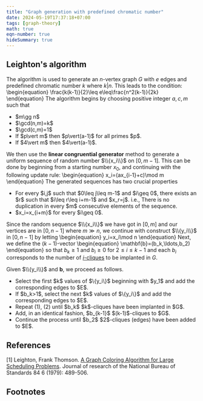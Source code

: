 ```yaml
---
title: "Graph generation with predefined chromatic number"
date: 2024-05-19T17:37:18+07:00
tags: [graph-theory]
math: true
eqn-number: true
hideSummary: true
---
```


## Leighton's algorithm
The algorithm is used to generate an $n$-vertex graph $G$ with $e$ edges and predefined chromatic number $k$ where $k\vert n$. This leads to the condition:
\begin{equation}
\frac{k(k-1)}{2}\leq e\leq\frac{n^2(k-1)}{2k}
\end{equation}
The algorithm begins by choosing positive integer $a,c,m$ such that
<ul class='roman-list'>
	<li>
		$m\gg n$
	</li>
	<li>
		$\gcd(n,m)=k$
	</li>
	<li>
		$\gcd(c,m)=1$
	</li>
	<li>
		If $p\vert m$ then $p\vert(a-1)$ for all primes $p$.
	</li>
	<li>
		If $4\vert m$ then $4\vert(a-1)$.
	</li>
</ul>

We then use the **linear congruential generator** method to generate a uniform sequence of random number $\\{x_i\\}$ on $[0,m-1]$. This can be done by beginning from a starting number $x_0$, and continuing with the following update rule:
\begin{equation}
x_i=(ax_{i-1}+c)\mod m
\end{equation}
The generated sequences has two crucial properties
<ul class='roman-list'>
	<li>
		For every $i,j$ such that $0\leq j\leq m-1$ and $i\geq 0$, there exists an $r$ such that $i\leq r\leq i+m-1$ and $x_r=j$. i.e., There is no duplication in every $m$ consecutive elements of the sequence.
	</li>
	<li>
		$x_i=x_{i+m}$ for every $i\geq 0$.
	</li>
</ul>

Since the random sequence $\\{x_i\\}$ we have got in $[0,m]$ and our vertices are in $[0,n-1]$ where $m\gg n$, we continue with construct $\\{y_i\\}$ in $[0,n-1]$ by letting
\begin{equation}
y_i=x_i\mod n
\end{equation}
Next, we define the $(k-1)$-vector
\begin{equation}
\mathbf{b}=(b_k,\ldots,b_2)
\end{equation}
so that $b_k\geq 1$ and $b_i\geq 0$ for $2\leq i\leq k-1$ and each $b_i$ corresponds to the number of [$i$-cliques]({{<ref"pgm-representation#clique">}}) to be implanted in $G$.

Given $\\{y_i\\}$ and $\mathbf{b}$, we proceed as follows.
<ul class='number-list'>
	<li>
		Select the first $k$ values of $\{y_i\}$ beginning with $y_1$ and add the corresponding edges to $E$.
	</li>
	<li>
		If $b_k>1$, select the next $k$ values of $\{y_i\}$ and add the corresponding edges to $E$.
	</li>
	<li>
		Repeat (1), (2) until $b_k$ $k$-cliques have been implanted in $G$.
	</li>
	<li>
		Add, in an identical fashion, $b_{k-1}$ $(k-1)$-cliques to $G$.
	</li>
	<li>
		Continue the process until $b_2$ $2$-cliques (edges) have been added to $E$.
	</li>
</ul>

## References
[1] Leighton, Frank Thomson. [A Graph Coloring Algorithm for Large Scheduling Problems](https://doi.org/10.6028/jres.084.024). Journal of research of the National Bureau of Standards 84 6 (1979): 489-506.

## Footnotes

